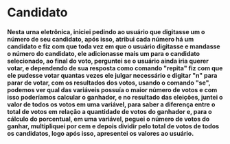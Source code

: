 # Candidato
#### Nesta urna eletrônica, iniciei pedindo ao usuário que digitasse um o número de seu candidato, após isso, atribui cada número há um candidato e fiz com que toda vez em que o usuário digitasse e mandasse o número do candidato, ele adicionasse mais um para o candidato selecionado, ao final do voto, perguntei se o usuário ainda iria querer votar, e dependendo de sua resposta como comando "repita" fiz com que ele pudesse votar quantas vezes ele julgar necessário e digitar "n" para parar de votar, com os resultados dos votos, usando o comando "se", podemos ver qual das variáveis possuía o maior número de votos e com isso poderíamos calcular o ganhador, e no resultado das eleições, juntei o valor de todos os votos em uma variável, para saber a diferença entre o total de votos em relação a quantidade de votos do ganhador e, para o cálculo do porcentual, em uma variável, peguei o número de votos do ganhar, multipliquei por cem e depois dividir pelo total de votos de todos os candidatos, logo após isso, apresentei os valores ao usuário.
